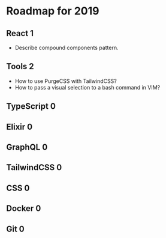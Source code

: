 # Roadmap for 2019

## React 1
- Describe compound components pattern.

## Tools 2
- How to use PurgeCSS with TailwindCSS?
- How to pass a visual selection to a bash command in VIM?

## TypeScript 0
## Elixir 0
## GraphQL 0
## TailwindCSS 0
## CSS 0
## Docker 0
## Git 0
